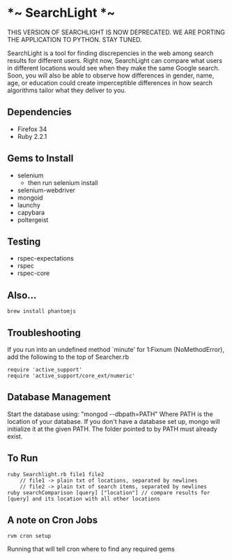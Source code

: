 *~ SearchLight *~
=========

THIS VERSION OF SEARCHLIGHT IS NOW DEPRECATED. WE ARE PORTING THE APPLICATION TO PYTHON. STAY TUNED.

SearchLight is a tool for finding discrepencies in the web among search results for different users. Right now, SearchLight can compare what users in different locations would see when they make the same Google search.
Soon, you will also be able to observe how differences in gender, name, age, or education could create imperceptible differences in how search algorithms tailor what they deliver to you.

## Dependencies
* Firefox 34
* Ruby 2.2.1


## Gems to Install

* selenium 
	* then run selenium install
* selenium-webdriver
* mongoid
* launchy 
* capybara
* poltergeist

## Testing

* rspec-expectations
* rspec
* rspec-core

## Also...

	brew install phantomjs

## Troubleshooting

If you run into an undefined method `minute' for 1:Fixnum (NoMethodError)\, add the following to the top of Searcher.rb

	require 'active_support'
	require 'active_support/core_ext/numeric'

## Database Management
Start the database using:
		"mongod --dbpath=PATH"
Where PATH is the location of your database. If you don't have a database set up, mongo will initialize it at the given PATH.
The folder pointed to by PATH must already exist.

## To Run

	ruby Searchlight.rb file1 file2
		// file1 -> plain txt of locations, separated by newlines
		// file2 -> plain txt of search items, separated by newlines
	ruby searchComparison [query] ["location"] // compare results for [query] and its location with all other locations

## A note on Cron Jobs

	rvm cron setup

Running that will tell cron where to find any required gems
